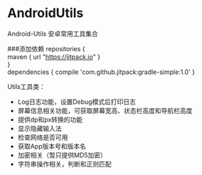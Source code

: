 # AndroidUtils
Android-Utils 安卓常用工具集合

###添加依赖
    repositories {  
        maven { url "https://jitpack.io" }  
    }  
    dependencies {
        compile 'com.github.jitpack:gradle-simple:1.0'
    }
  

Utils工具类：
* Log日志功能，设置Debug模式后打印日志
* 屏幕信息相关功能，可获取屏幕宽高、状态栏高度和导航栏高度
* 提供dp和px转换的功能
* 显示隐藏输入法
* 检查网络是否可用
* 获取App版本号和版本名
* 加密相关（暂只提供MD5加密）
* 字符串操作相关，判断和正则匹配
